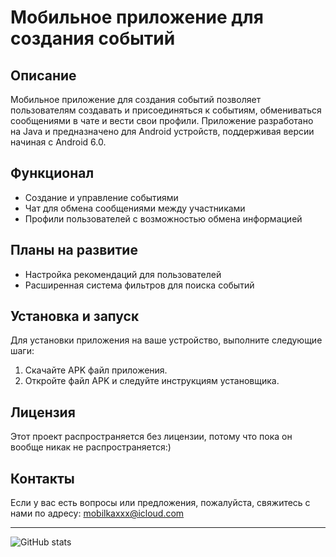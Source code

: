 # Мобильное приложение для создания событий

## Описание

Мобильное приложение для создания событий позволяет пользователям создавать и присоединяться к событиям, обмениваться сообщениями в чате и вести свои профили. Приложение разработано на Java и предназначено для Android устройств, поддерживая версии начиная с Android 6.0.

## Функционал

- Создание и управление событиями
- Чат для обмена сообщениями между участниками
- Профили пользователей с возможностью обмена информацией

## Планы на развитие

- Настройка рекомендаций для пользователей
- Расширенная система фильтров для поиска событий

## Установка и запуск

Для установки приложения на ваше устройство, выполните следующие шаги:

1. Скачайте APK файл приложения.
2. Откройте файл APK и следуйте инструкциям установщика.

## Лицензия

Этот проект распространяется без лицензии, потому что пока он вообще никак не распространяется:)

## Контакты

Если у вас есть вопросы или предложения, пожалуйста, свяжитесь с нами по адресу: [mobilkaxxx@icloud.com](mobilkaxxx@icloud.com)

---

![GitHub stats](https://github-readme-stats.vercel.app/api?username=ritarolland&show_icons=true&theme=radical)
